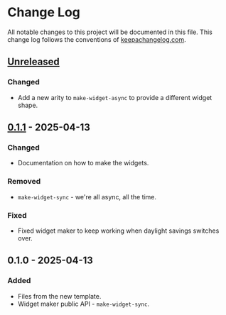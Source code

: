 # Change Log
All notable changes to this project will be documented in this file. This change log follows the conventions of [keepachangelog.com](http://keepachangelog.com/).

## [Unreleased]
### Changed
- Add a new arity to `make-widget-async` to provide a different widget shape.

## [0.1.1] - 2025-04-13
### Changed
- Documentation on how to make the widgets.

### Removed
- `make-widget-sync` - we're all async, all the time.

### Fixed
- Fixed widget maker to keep working when daylight savings switches over.

## 0.1.0 - 2025-04-13
### Added
- Files from the new template.
- Widget maker public API - `make-widget-sync`.

[Unreleased]: https://sourcehost.site/your-name/url-shortener/compare/0.1.1...HEAD
[0.1.1]: https://sourcehost.site/your-name/url-shortener/compare/0.1.0...0.1.1
